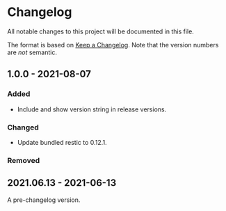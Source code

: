 # Changelog
All notable changes to this project will be documented in this file.

The format is based on [Keep a Changelog](https://keepachangelog.com/en/1.0.0/). Note that
the version numbers are *not* semantic.

## 1.0.0 - 2021-08-07
### Added
* Include and show version string in release versions.

### Changed
* Update bundled restic to 0.12.1.

### Removed

## 2021.06.13 - 2021-06-13
A pre-changelog version.
